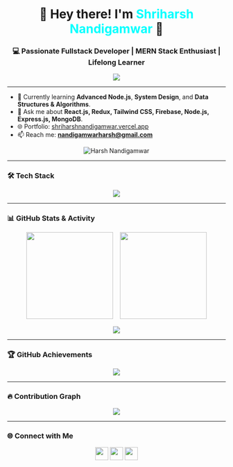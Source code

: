 <h1 align="center">🚀 Hey there! I'm <span style="color:#00FFFF">Shriharsh Nandigamwar</span> 👋 </h1>
<h3 align="center">💻 Passionate Fullstack Developer | MERN Stack Enthusiast | Lifelong Learner</h3>

<p align="center">
  <img src="https://readme-typing-svg.herokuapp.com?font=Fira+Code&duration=2500&pause=1000&center=true&width=435&lines=Frontend+Wizard+%F0%9F%9A%80;Backend+Builder+%F0%9F%9B%A0%EF%B8%8F;React+Lover+%F0%9F%92%9A;Open+Source+Contributor" />
</p>

---

- 🌱 Currently learning **Advanced Node.js**, **System Design**, and **Data Structures & Algorithms**.
- 💬 Ask me about **React.js, Redux, Tailwind CSS, Firebase, Node.js, Express.js, MongoDB**.
- 🌐 Portfolio: [shriharshnandigamwar.vercel.app](https://shriharshnandigamwar.vercel.app)
- 📫 Reach me: **nandigamwarharsh@gmail.com**
<p align="center">
  <img src="https://komarev.com/ghpvc/?username=HarshNandigamwar&label=Profile%20views&color=66CCFF&style=flat-square" alt="Harsh Nandigamwar" />
</p>

---

### 🛠️ Tech Stack

<p align="center">
  <img src="https://skillicons.dev/icons?i=html,css,js,react,redux,tailwind,bootstrap,nodejs,express,mongodb,firebase,c,cpp,python,java,git,github,vscode,replit,netlify,vercel" />
</p>

---

### 📊 GitHub Stats & Activity

<p align="center">
  <img src="https://github-readme-stats.vercel.app/api?username=HarshNandigamwar&show_icons=true&theme=tokyonight" height="200"/>
  &nbsp;&nbsp;
  <img src="https://github-readme-streak-stats.herokuapp.com?user=HarshNandigamwar&theme=dark&hide_border=false" height="200"/>
</p>

<p align="center">
  <img src="https://github-readme-stats.vercel.app/api/top-langs/?username=HarshNandigamwar&layout=compact&theme=tokyonight" />
</p>

---

### 🏆 GitHub Achievements

<p align="center"> 
  <img src="https://github-profile-trophy.vercel.app/?username=HarshNandigamwar&theme=tokyonight&no-bg=true&no-frame=true&margin-w=10&row=2&column=4" />
</p>

---

### 🔥 Contribution Graph

<p align="center">
  <img src="https://github-readme-activity-graph.vercel.app/graph?username=HarshNandigamwar&theme=tokyo-night&area=true&hide_border=true" />
</p>

---

### 🌐 Connect with Me

<p align="center">
  <a href="mailto:nandigamwarharsh@gmail.com"><img src="https://skillicons.dev/icons?i=gmail" height="30"/></a>
  <a href="https://www.linkedin.com/in/shriharsh-nandigamwar-b106702b1?utm_source=share&utm_campaign=share_via&utm_content=profile&utm_medium=android_app"><img src="https://skillicons.dev/icons?i=linkedin" height="30"/></a>
  <a href="https://x.com/Harsh477011?s=09"><img src="https://skillicons.dev/icons?i=twitter" height="30"/></a>
  <a href="https://www.instagram.com/harsh_nandigamwar?igsh=MW8yY3VzYTY0d245YQ==" height="30"/></a>
</p>
